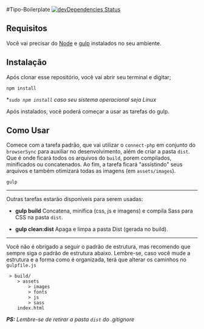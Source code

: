 #Tipo-Boilerplate
[![devDependencies Status](https://david-dm.org/brunoalv-s/tipo-boilerplate/dev-status.svg)](https://david-dm.org/brunoalv-s/tipo-boilerplate?type=dev)

## Requisitos ##

Você vai precisar do [Node](https://nodejs.org/) e [gulp](http://gulpjs.com/) instalados no seu ambiente.

## Instalação ##

Após clonar esse repositório, você vai abrir seu terminal e digitar;

```
npm install
```
**`sudo npm install` caso seu sistema operacional seja Linux*

Após instalados, você poderá começar a usar as tarefas do gulp.


## Como Usar ##

Comece com a tarefa padrão, que vai utilizar o `connect-php` em conjunto do `browserSync` para auxiliar no desenvolvimento, além de criar a pasta `dist`. Que é onde ficará todos os arquivos do `build`, porem compilados, minificados ou concatenados. Ao fim, a tarefa ficará "assistindo" seus arquivos e também otimizará todas as imagens (em `assets/images`).

```shell
gulp
```

---
Outras tarefas estarão disponíveis para serem usadas:

- **gulp build**
Concatena, minifica (css, js e imagens) e compila Sass para CSS na pasta ```dist```.

- **gulp clean:dist**
Apaga e limpa a pasta Dist (gerada no build).


---

Você não é obrigado a seguir o padrão de estrutura, mas recomendo que sempre siga o padrão de estrutura abaixo. Lembre-se, caso você mude a estrutura e a forma como é organizada, terá que alterar os caminhos no `gulpfile.js`
```
 > build/
	> assets
		> images
		> fonts
		> js
		> sass
	index.html
```


***PS:** Lembre-se de retirar a pasta `dist` do .gitignore*


